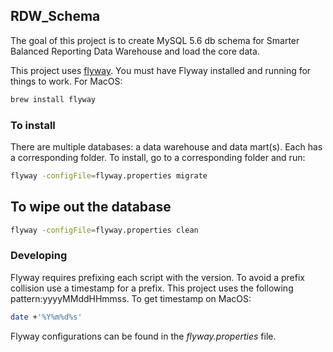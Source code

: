 
## RDW_Schema 
The goal of this project is to create MySQL 5.6 db schema for Smarter Balanced Reporting Data Warehouse and load the core data.

This project uses [flyway](https://flywaydb.org/getstarted). You must have Flyway installed and running for things to work. For MacOS: 
```bash
brew install flyway 
```

### To install
There are multiple databases: a data warehouse and data mart(s). Each has a corresponding folder. To install, go to a corresponding folder and run:
```bash
flyway -configFile=flyway.properties migrate
```

## To wipe out the database
```bash
flyway -configFile=flyway.properties clean
```

### Developing
Flyway requires prefixing each script with the version. To avoid a prefix collision use a timestamp for a prefix. This project uses the following pattern:yyyyMMddHHmmss. To get timestamp on MacOS:
```bash
date +'%Y%m%d%s'
```

Flyway configurations can be found in the _flyway.properties_ file. 
